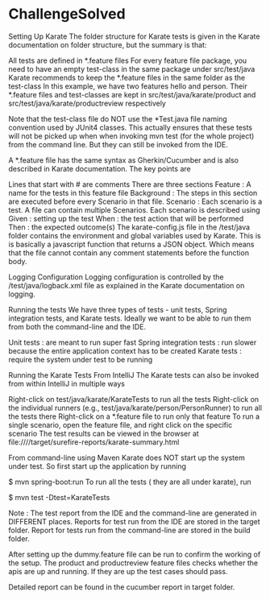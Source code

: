 # ChallengeSolved

Setting Up Karate
The folder structure for Karate tests is given in the Karate documentation on folder structure, but the summary is that:

All tests are defined in *.feature files
For every feature file package, you need to have an empty test-class in the same package under src/test/java
Karate recommends to keep the *.feature files in the same folder as the test-class
In this example, we have two features hello and person. Their *.feature files and test-classes are kept in src/test/java/karate/product and src/test/java/karate/productreview respectively

Note that the test-class file do NOT use the *Test.java file naming convention used by JUnit4 classes. This actually ensures that these tests will not be picked up when when invoking mvn test (for the whole project) from the command line. But they can still be invoked from the IDE.

A *.feature file has the same syntax as Gherkin/Cucumber and is also described in Karate documentation. The key points are

Lines that start with # are comments
There are three sections
Feature : A name for the tests in this feature file
Background : The steps in this section are executed before every Scenario in that file.
Scenario : Each scenario is a test. A file can contain multiple Scenarios.
Each scenario is described using
Given : setting up the test
When : the test action that will be performed
Then : the expected outcome(s)
The karate-config.js file in the /test/java folder contains the environment and global variables used by Karate. This is is basically a javascript function that returns a JSON object. Which means that the file cannot contain any comment statements before the function body.


Logging Configuration
Logging configuration is controlled by the /test/java/logback.xml file as explained in the Karate documentation on logging.

Running the tests
We have three types of tests - unit tests, Spring integration tests, and Karate tests. Ideally we want to be able to run them from both the command-line and the IDE.

Unit tests : are meant to run super fast
Spring integration tests : run slower because the entire application context has to be created
Karate tests : require the system under test to be running

Running the Karate Tests
From IntelliJ
The Karate tests can also be invoked from within IntelliJ in multiple ways

Right-click on test/java/karate/KarateTests to run all the tests
Right-click on the individual runners (e.g., test/java/karate/person/PersonRunner) to run all the tests there
Right-click on a *.feature file to run only that feature
To run a single scenario, open the feature file, and right click on the specific scenario
The test results can be viewed in the browser at file:///<projectroot>/target/surefire-reports/karate-summary.html

From command-line using Maven
Karate does NOT start up the system under test. So first start up the application by running

$ mvn spring-boot:run
To run all the tests ( they are all under karate), run

$ mvn test -Dtest=KarateTests

Note : The test report from the IDE and the command-line are generated in DIFFERENT places. Reports for test run from the IDE are stored in the target folder.
Report for tests run from the command-line are stored in the build folder.


After setting up the dummy.feature file can be run to confirm the working of the setup.
The product and productreview feature files checks whether the apis are up and running.
 If they are up the test cases should pass.

 Detailed report can be found in the cucumber report in target folder.

